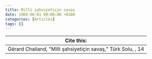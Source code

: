 ```yaml
---
title: Milli şahsiyetiçin savaş
date: 1969-06-01 00:00:00 +0100
categories: [Articles]
tags: []
---
```




| Cite this:   |
|--------|
| Gérard Chaliand, "Milli şahsiyetiçin savaş," Türk Solu, , 14 

